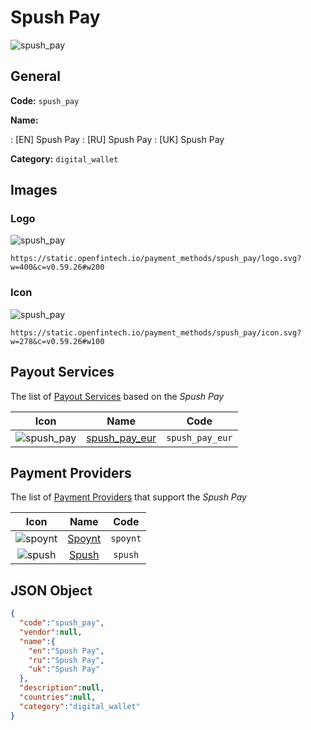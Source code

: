 
# Spush Pay 
![spush_pay](https://static.openfintech.io/payment_methods/spush_pay/logo.svg?w=400&c=v0.59.26#w200)  

## General 
**Code:** `spush_pay` 
 
**Name:** 
 
:	[EN] Spush Pay 
:	[RU] Spush Pay 
:	[UK] Spush Pay 
 
**Category:** `digital_wallet` 
 

## Images 

### Logo 
![spush_pay](https://static.openfintech.io/payment_methods/spush_pay/logo.svg?w=400&c=v0.59.26#w200)  

```
https://static.openfintech.io/payment_methods/spush_pay/logo.svg?w=400&c=v0.59.26#w200
```  

### Icon 
![spush_pay](https://static.openfintech.io/payment_methods/spush_pay/icon.svg?w=278&c=v0.59.26#w100)  

```
https://static.openfintech.io/payment_methods/spush_pay/icon.svg?w=278&c=v0.59.26#w100
```  

## Payout Services 
 
The list of [Payout Services](/payout-services/) based on the _Spush Pay_ 

|Icon|Name|Code| 
|:---:|:---:|:---:| 
|![spush_pay](https://static.openfintech.io/payout_methods/spush_pay/icon.svg?w=278&c=v0.59.26#w40) |[spush_pay_eur](/payout-services/spush_pay_eur/)|`spush_pay_eur`| 
 

## Payment Providers 
 
The list of [Payment Providers](/payment-providers/) that support the _Spush Pay_ 

|Icon|Name|Code| 
|:---:|:---:|:---:| 
|![spoynt](https://static.openfintech.io/payment_providers/spoynt/icon.svg?w=278&c=v0.59.26#w100) |[Spoynt](/payment-providers/spoynt/)|`spoynt`| 
|![spush](https://static.openfintech.io/payment_providers/spush/icon.svg?w=278&c=v0.59.26#w100) |[Spush](/payment-providers/spush/)|`spush`| 
 

## JSON Object 

```json
{
  "code":"spush_pay",
  "vendor":null,
  "name":{
    "en":"Spush Pay",
    "ru":"Spush Pay",
    "uk":"Spush Pay"
  },
  "description":null,
  "countries":null,
  "category":"digital_wallet"
}
```  
